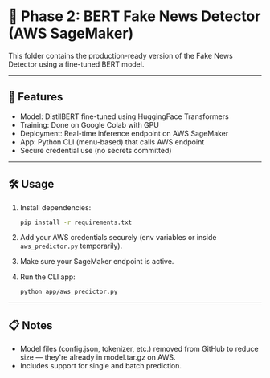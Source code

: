 # 🤖 Phase 2: BERT Fake News Detector (AWS SageMaker)

This folder contains the production-ready version of the Fake News Detector using a fine-tuned BERT model.

---

## 🔹 Features

- Model: DistilBERT fine-tuned using HuggingFace Transformers
- Training: Done on Google Colab with GPU
- Deployment: Real-time inference endpoint on AWS SageMaker
- App: Python CLI (menu-based) that calls AWS endpoint
- Secure credential use (no secrets committed)

---

## 🛠 Usage

1. Install dependencies:
   ```bash
   pip install -r requirements.txt
   ```

2. Add your AWS credentials securely (env variables or inside `aws_predictor.py` temporarily).

3. Make sure your SageMaker endpoint is active.

4. Run the CLI app:
   ```bash
   python app/aws_predictor.py
   ```

---

## 📋 Notes

- Model files (config.json, tokenizer, etc.) removed from GitHub to reduce size — they're already in model.tar.gz on AWS.
- Includes support for single and batch prediction.

